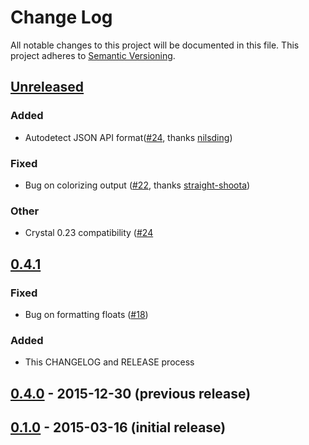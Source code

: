 # Change Log
All notable changes to this project will be documented in this file.
This project adheres to [Semantic Versioning](http://semver.org/).

## [Unreleased](https://github.com/porras/crul/compare/0.4.1...HEAD)
### Added
- Autodetect JSON API format([#24](https://github.com/porras/crul/pull/24), thanks [nilsding](https://github.com/nilsding))

### Fixed
- Bug on colorizing output ([#22](https://github.com/porras/crul/pull/22), thanks [straight-shoota](https://github.com/straight-shoota))

### Other
- Crystal 0.23 compatibility ([#24](https://github.com/porras/crul/pull/24)

## [0.4.1](https://github.com/porras/crul/compare/0.4.0...0.4.1)
### Fixed
- Bug on formatting floats ([#18](https://github.com/porras/crul/issues/18))

### Added
- This CHANGELOG and RELEASE process

## [0.4.0](https://github.com/porras/crul/tree/0.4.0) - 2015-12-30 (previous release)
## [0.1.0](https://github.com/porras/crul/tree/0.1.0) - 2015-03-16 (initial release)
